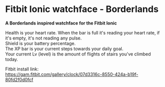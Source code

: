 # Fitbit Ionic watchface - Borderlands
**A Borderlands inspired watchface for the Fitbit Ionic**

Health is your heart rate. When the bar is full it's reading your heart rate, if it's empty, it's not reading any pulse.  
Shield is your battery percentage.  
The XP bar is your current steps towards your daily goal.  
Your current Lv (level) is the amount of flights of stairs you've climbed today.  

Fitbit install link:  
https://gam.fitbit.com/gallery/clock/07d3316c-8550-424a-b19f-80fd2f0d0fcf